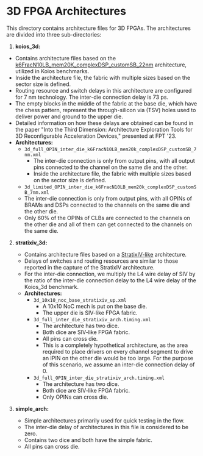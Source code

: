 # 3D FPGA Architectures

This directory contains architecture files for 3D FPGAs. The architectures are divided into three sub-directories:

1. **koios_3d:**
- Contains architecture files based on the [k6FracN10LB_mem20K_complexDSP_customSB_22nm](../COFFE_22nm/k6FracN10LB_mem20K_complexDSP_customSB_22nm.clustered.xml) architecture, utilized in Koios benchmarks.
- Inside the architecture file, the fabric with multiple sizes based on the sector size is defined.
- Routing resource and switch delays in this architecture are configured for 7 nm technology. The inter-die connection delay is 73 ps.
- The empty blocks in the middle of the fabric at the base die, which have the chess pattern, represent the through-silicon via (TSV) holes used to deliver power and ground to the upper die.
- Detailed information on how these delays are obtained can be found in the paper "Into the Third Dimension: Architecture Exploration Tools for 3D Reconfigurable Acceleration Devices," presented at FPT '23.
- **Architectures:**
   - `3d_full_OPIN_inter_die_k6FracN10LB_mem20k_complexDSP_customSB_7nm.xml`
     - The inter-die connection is only from output pins, with all output pins connected to the channel on the same die and the other.
     - Inside the architecture file, the fabric with multiple sizes based on the sector size is defined.
   - `3d_limited_OPIN_inter_die_k6FracN10LB_mem20k_complexDSP_customSB_7nm.xml`
   - The inter-die connection is only from output pins, with all OPINs of BRAMs and DSPs connected to the channels on the same die and the other die. 
   - Only 60% of the OPINs of CLBs are connected to the channels on the other die and all of them can get connected to the channels on the same die.

2. **stratixiv_3d:**
   - Contains architecture files based on a [StratixIV-like](../titan/stratixiv_arch.timing.xml) architecture.
   - Delays of switches and routing resources are similar to those reported in the capture of the StratixIV architecture.
   - For the inter-die connection, we multiply the L4 wire delay of SIV by the ratio of the inter-die connection delay to the L4 wire delay of the Koios_3d benchmark.
   - **Architectures:**
     - `3d_10x10_noc_base_stratixiv_up.xml`
       - A 10x10 NoC mech is put on the base die.
       - The upper die is SIV-like FPGA fabric.
     - `3d_full_inter_die_stratixiv_arch.timing.xml`
       - The architecture has two dice.
       - Both dice are SIV-like FPGA fabric.
       - All pins can cross die.
       - This is a completely hypothetical architecture, as the area required to place drivers on every channel segment to drive an IPIN on the other die would be too large. For the purpose of this scenario, we assume an inter-die connection delay of 0.
     - `3d_full_OPIN_inter_die_stratixiv_arch.timing.xml`
       - The architecture has two dice.
       - Both dice are SIV-like FPGA fabric.
       - Only OPINs can cross die.

3. **simple_arch:**
   - Simple architectures primarily used for quick testing in the flow.
   - The inter-die delay of architectures in this file is considered to be zero.
   - Contains two dice and both have the simple fabric.
   - All pins can cross die.
